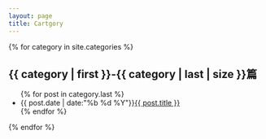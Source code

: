 ```yaml
---
layout: page
title: Cartgory
---
```

<div style="display:block;float:left;">
  {% for category in site.categories %}
  <h2>{{ category | first }}-{{ category | last | size }}篇</h2>
  <ul class="arc-list">
      {% for post in category.last %}
          <li>{{ post.date | date:"%b %d %Y"}}<a href="{{ post.url }}">{{ post.title }}</a></li>
      {% endfor %}
  </ul>
  {% endfor %}
</div>